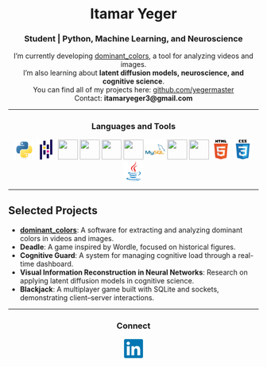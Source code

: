 <h1 align="center">Itamar Yeger</h1>
<h3 align="center">Student | Python, Machine Learning, and Neuroscience</h3>

<p align="center">
  I’m currently developing <a href="https://github.com/yegermaster/dominant_colors">dominant_colors</a>, a tool for analyzing videos and images.<br>
  I’m also learning about <strong>latent diffusion models, neuroscience, and cognitive science</strong>.<br>
  You can find all of my projects here: <a href="https://github.com/yegermaster">github.com/yegermaster</a><br>
  Contact: <strong>itamaryeger3@gmail.com</strong>
</p>

---

<h3 align="center">Languages and Tools</h3>
<p align="center">
  <a href="https://www.python.org" target="_blank"><img src="https://raw.githubusercontent.com/devicons/devicon/master/icons/python/python-original.svg" width="40" height="40"/></a>
  <a href="https://pandas.pydata.org/" target="_blank"><img src="https://raw.githubusercontent.com/devicons/devicon/master/icons/pandas/pandas-original.svg" width="40" height="40"/></a>
  <a href="https://scikit-learn.org/" target="_blank"><img src="https://upload.wikimedia.org/wikipedia/commons/0/05/Scikit_learn_logo_small.svg" width="40" height="40"/></a>
  <a href="https://www.tensorflow.org" target="_blank"><img src="https://www.vectorlogo.zone/logos/tensorflow/tensorflow-icon.svg" width="40" height="40"/></a>
  <a href="https://seaborn.pydata.org/" target="_blank"><img src="https://seaborn.pydata.org/_images/logo-mark-lightbg.svg" width="40" height="40"/></a>
  <a href="https://git-scm.com/" target="_blank"><img src="https://www.vectorlogo.zone/logos/git-scm/git-scm-icon.svg" width="40" height="40"/></a>
  <a href="https://www.mysql.com/" target="_blank"><img src="https://raw.githubusercontent.com/devicons/devicon/master/icons/mysql/mysql-original-wordmark.svg" width="40" height="40"/></a>
  <a href="https://www.sqlite.org/" target="_blank"><img src="https://www.vectorlogo.zone/logos/sqlite/sqlite-icon.svg" width="40" height="40"/></a>
  <a href="https://www.mathworks.com/" target="_blank"><img src="https://upload.wikimedia.org/wikipedia/commons/2/21/Matlab_Logo.png" width="40" height="40"/></a>
  <a href="https://www.w3.org/html/" target="_blank"><img src="https://raw.githubusercontent.com/devicons/devicon/master/icons/html5/html5-original-wordmark.svg" width="40" height="40"/></a>
  <a href="https://www.w3schools.com/css/" target="_blank"><img src="https://raw.githubusercontent.com/devicons/devicon/master/icons/css3/css3-original-wordmark.svg" width="40" height="40"/></a>
  <a href="https://www.java.com" target="_blank"><img src="https://raw.githubusercontent.com/devicons/devicon/master/icons/java/java-original.svg" width="40" height="40"/></a>
</p>

---

## Selected Projects
- **[dominant_colors](https://github.com/yegermaster/dominant_colors)**: A software for extracting and analyzing dominant colors in videos and images.  
- **Deadle**: A game inspired by Wordle, focused on historical figures.  
- **Cognitive Guard**: A system for managing cognitive load through a real-time dashboard.  
- **Visual Information Reconstruction in Neural Networks**: Research on applying latent diffusion models in cognitive science.  
- **Blackjack**: A multiplayer game built with SQLite and sockets, demonstrating client–server interactions.  

---

<h3 align="center">Connect</h3>
<p align="center">
  <a href="https://www.linkedin.com/in/itamar-yeger/" target="_blank">
    <img src="https://raw.githubusercontent.com/devicons/devicon/master/icons/linkedin/linkedin-original.svg" alt="LinkedIn" width="40" height="40"/>
  </a>
</p>
